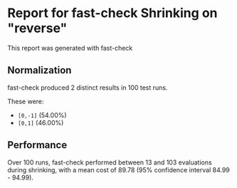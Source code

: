 # Report for fast-check Shrinking on "reverse"

This report was generated with fast-check 

## Normalization

fast-check produced 2 distinct results in 100 test runs.

These were:

* ``[0,-1]`` (54.00%)
* ``[0,1]`` (46.00%)

## Performance

Over 100 runs, fast-check performed between 13 and 103 evaluations during shrinking,
with a mean cost of 89.78 (95% confidence interval 84.99 - 94.99).
